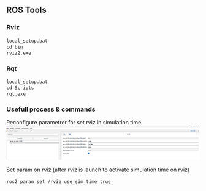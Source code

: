 ## ROS Tools

### Rviz
```
local_setup.bat
cd bin
rviz2.exe
```

### Rqt
```
local_setup.bat
cd Scripts
rqt.exe
```

### Usefull process & commands
Reconfigure parametrer for set rviz in simulation time
![alt text](image-2.png)

Set param on rviz (after rviz is launch to activate simulation time on rviz)

```
ros2 param set /rviz use_sim_time true
```
